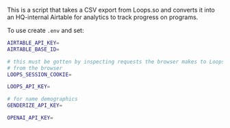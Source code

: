 This is a script that takes a CSV export from Loops.so and converts it into an HQ-internal Airtable for analytics to track progress on programs.

To use create `.env` and set:

```sh
AIRTABLE_API_KEY=
AIRTABLE_BASE_ID=

# this must be gotten by inspecting requests the browser makes to Loops.so
# from the browser
LOOPS_SESSION_COOKIE=

LOOPS_API_KEY=

# for name demographics
GENDERIZE_API_KEY=

OPENAI_API_KEY=
```

